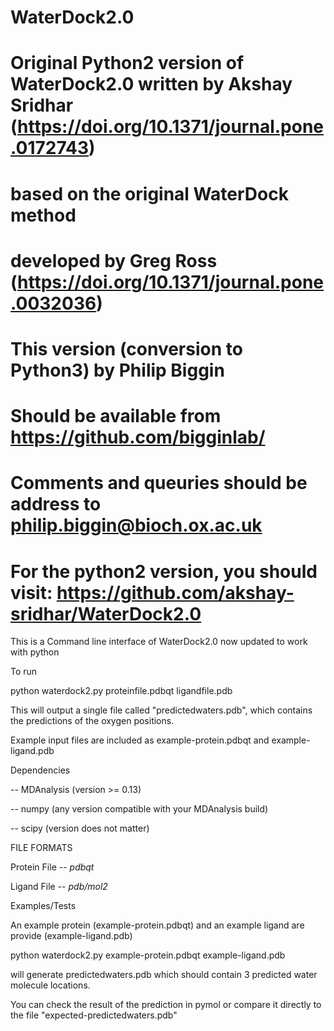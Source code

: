 # WaterDock2.0
# Original Python2 version of WaterDock2.0 written by Akshay Sridhar (https://doi.org/10.1371/journal.pone.0172743)
# based on the original WaterDock method
# developed by Greg Ross (https://doi.org/10.1371/journal.pone.0032036) 
# This version (conversion to Python3) by Philip Biggin
# Should be available from https://github.com/bigginlab/
# Comments and queuries should be address to philip.biggin@bioch.ox.ac.uk 
# For the python2 version, you should visit:  https://github.com/akshay-sridhar/WaterDock2.0

This is a Command line interface of WaterDock2.0 now updated to work with python 

To run

python waterdock2.py proteinfile.pdbqt ligandfile.pdb

This will output a single file called "predictedwaters.pdb", which contains the predictions of the oxygen positions.


Example input files are included as example-protein.pdbqt and example-ligand.pdb


Dependencies

-- MDAnalysis (version >= 0.13)

-- numpy (any version compatible with your MDAnalysis build)

-- scipy (version does not matter)


FILE FORMATS

Protein File -- *pdbqt*

Ligand File -- *pdb/mol2*

Examples/Tests

An example protein (example-protein.pdbqt) and an example ligand are provide (example-ligand.pdb)

python waterdock2.py example-protein.pdbqt example-ligand.pdb 

will generate predictedwaters.pdb which should contain 3 predicted water molecule locations.

You can check the result of the prediction in pymol or compare it directly to the file "expected-predictedwaters.pdb"



